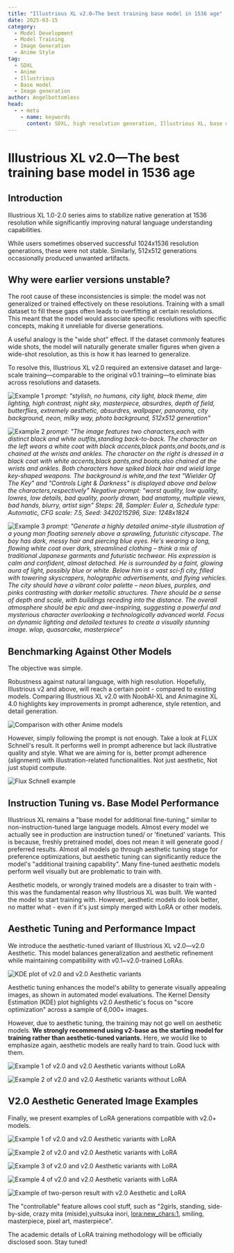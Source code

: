 ```yaml
---
title: "Illustrious XL v2.0—The best training base model in 1536 age"
date: 2025-03-15
category:
  - Model Development
  - Model Training
  - Image Generation
  - Anime Style
tag:
  - SDXL
  - Anime
  - Illustrious
  - Base model
  - Image generation
author: Angelbottomless
head:
  - - meta
    - name: keywords
      content: SDXL, high resolution generation, Illustrious XL, base model
---
```


# Illustrious XL v2.0—The best training base model in 1536 age

## Introduction

Illustrious XL 1.0-2.0 series aims to stabilize native generation at 1536 resolution while significantly improving natural language understanding capabilities.

While users sometimes observed successful 1024x1536 resolution generations, these were not stable. Similarly, 512x512 generations occasionally produced unwanted artifacts.

## Why were earlier versions unstable?

The root cause of these inconsistencies is simple: the model was not generalized or trained effectively on these resolutions. Training with a small dataset to fill these gaps often leads to overfitting at certain resolutions. This meant that the model would associate specific resolutions with specific concepts, making it unreliable for diverse generations.

A useful analogy is the "wide shot" effect. If the dataset commonly features wide shots, the model will naturally generate smaller figures when given a wide-shot resolution, as this is how it has learned to generalize.

To resolve this, Illustrious XL v2.0 required an extensive dataset and large-scale training—comparable to the original v0.1 training—to eliminate bias across resolutions and datasets.

![Example 1](/assets/images/reprints/illustrious/0.png)
*prompt: "stylish, no humans, city light, black theme, dim lighting, high contrast, night sky, masterpiece, absurdres, depth of field, butterflies, extremely aesthetic, absurdres, wallpaper, panorama, city background, neon, milky way, photo background, 512x512 generation"*

![Example 2](/assets/images/reprints/illustrious/1.png)
*prompt: "The image features two characters,each with distinct black and white outfits,standing back-to-back. The character on the left wears a white coat with black accents,black pants,and boots,and is chained at the wrists and ankles. The character on the right is dressed in a black coat with white accents,black pants,and boots,also chained at the wrists and ankles. Both characters have spiked black hair and wield large key-shaped weapons. The background is white,and the text \"Wielder Of The Key\" and \"Controls Light & Darkness\" is displayed above and below the characters,respectively"
Negative prompt: "worst quality, low quality, lowres, low details, bad quality, poorly drawn, bad anatomy, multiple views, bad hands, blurry, artist sign" Steps: 28, Sampler: Euler a, Schedule type: Automatic, CFG scale: 7.5, Seed: 3420215296, Size: 1248x1824*

![Example 3](/assets/images/reprints/illustrious/2.png)
*prompt: "Generate a highly detailed anime-style illustration of a young man floating serenely above a sprawling, futuristic cityscape. The boy has dark, messy hair and piercing blue eyes. He's wearing a long, flowing white coat over dark, streamlined clothing – think a mix of traditional Japanese garments and futuristic techwear. His expression is calm and confident, almost detached. He is surrounded by a faint, glowing aura of light, possibly blue or white. Below him is a vast sci-fi city, filled with towering skyscrapers, holographic advertisements, and flying vehicles. The city should have a vibrant color palette – neon blues, purples, and pinks contrasting with darker metallic structures. There should be a sense of depth and scale, with buildings receding into the distance. The overall atmosphere should be epic and awe-inspiring, suggesting a powerful and mysterious character overlooking a technologically advanced world. Focus on dynamic lighting and detailed textures to create a visually stunning image. wlop, quasarcake, masterpiece"*

## Benchmarking Against Other Models

The objective was simple.

Robustness against natural language, with high resolution. Hopefully, Illustrious v2 and above, will reach a certain point - compared to existing models. Comparing Illustrious XL v2.0 with NoobAI-XL and Animagine XL 4.0 highlights key improvements in prompt adherence, style retention, and detail generation.

![Comparison with other Anime models](/assets/images/reprints/illustrious/3.png)

However, simply following the prompt is not enough. Take a look at FLUX Schnell's result. It performs well in prompt adherence but lack illustrative quality and style. What we are aiming for is, better prompt adherence (alignment) with illustration-related functionalities. Not just aesthetic, Not just stupid compute.

![Flux Schnell example](/assets/images/reprints/illustrious/4.png)

## Instruction Tuning vs. Base Model Performance

Illustrious XL remains a "base model for additional fine-tuning," similar to non-instruction-tuned large language models. Almost every model we actually see in production are instruction tuned/ or 'finetuned' variants. This is because, freshly pretrained model, does not mean it will generate good / preferred results. Almost all models go through aesthetic tuning stage for preference optimizations, but aesthetic tuning can significantly reduce the model's "additional training capability". Many fine-tuned aesthetic models perform well visually but are problematic to train with.

Aesthetic models, or wrongly trained models are a disaster to train with - this was the fundamental reason why Illustrious XL was built. We wanted the model to start training with. However, aesthetic models do look better, no matter what - even if it's just simply merged with LoRA or other models.

## Aesthetic Tuning and Performance Impact

We introduce the aesthetic-tuned variant of Illustrious XL v2.0—v2.0 Aesthetic. This model balances generalization and aesthetic refinement while maintaining compatibility with v0.1~v2.0-trained LoRAs.

![KDE plot of v2.0 and v2.0 Aesthetic variants](/assets/images/reprints/illustrious/5.png)

Aesthetic tuning enhances the model's ability to generate visually appealing images, as shown in automated model evaluations. The Kernel Density Estimation (KDE) plot highlights v2.0 Aesthetic's focus on "score optimization" across a sample of 6,000+ images.

However, due to aesthetic tuning, the training may not go well on aesthetic models. **We strongly recommend using v2-base as the starting model for training rather than aesthetic-tuned variants.** Here, we would like to emphasize again, aesthetic models are really hard to train. Good luck with them.

![Example 1 of v2.0 and v2.0 Aesthetic variants without LoRA](/assets/images/reprints/illustrious/6.png)

![Example 2 of v2.0 and v2.0 Aesthetic variants without LoRA](/assets/images/reprints/illustrious/7.png)

## V2.0 Aesthetic Generated Image Examples

Finally, we present examples of LoRA generations compatible with v2.0+ models.

![Example 1 of v2.0 and v2.0 Aesthetic variants with LoRA](/assets/images/reprints/illustrious/8.png)

![Example 2 of v2.0 and v2.0 Aesthetic variants with LoRA](/assets/images/reprints/illustrious/9.png)

![Example 3 of v2.0 and v2.0 Aesthetic variants with LoRA](/assets/images/reprints/illustrious/10.png)

![Example 4 of v2.0 and v2.0 Aesthetic variants with LoRA](/assets/images/reprints/illustrious/11.png)

![Example of two-person result with v2.0 Aesthetic and LoRA](/assets/images/reprints/illustrious/12.png)

The "controllable" feature allows cool stuff, such as "2girls, standing, side-by-side, crazy mita (miside),yuitsuka inori, <lora:new_chars:1>, smiling, masterpiece, pixel art, masterpiece".

The academic details of LoRA training methodology will be officially disclosed soon. Stay tuned!
